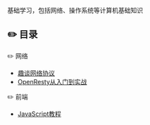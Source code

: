 基础学习，包括网络、操作系统等计算机基础知识

## :pencil2: 目录

:pencil2: 网络

- [趣谈网络协议](网络/趣谈网络协议/趣谈网络协议.md)
- [OpenResty从入门到实战](网络/OpenResty从入门到实战/OpenResty从入门到实战.md)



:pencil2: 前端

- [JavaScript教程](前端/Javascript/Javascript教程.md)
